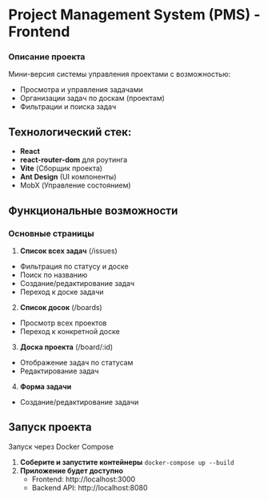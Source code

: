 # Project Management System (PMS) - Frontend
### Описание проекта
Мини-версия системы управления проектами с возможностью: 

- Просмотра и управления задачами
- Организации задач по доскам (проектам)
- Фильтрации и поиска задач

## Технологический стек:


- **React**  
- **react-router-dom** для роутинга
- **Vite**  (Сборщик проекта)
- **Ant Design** (UI компоненты)
- MobX (Управление состоянием)

## Функциональные возможности

### Основные страницы
1. **Список всех задач** (/issues)
  - Фильтрация по статусу и доске
  - Поиск по названию
  - Создание/редактирование задач
  - Переход к доске задачи
2. **Список досок** (/boards)
  - Просмотр всех проектов
  - Переход к конкретной доске
3. **Доска проекта** (/board/:id)
  - Отображение задач по статусам
  - Редактирование задач
 4.  **Форма задачи**
   - Создание/редактирование задачи   

## Запуск проекта
Запуск через Docker Compose
1. **Соберите и запустите контейнеры**
   `docker-compose up --build`
3. **Приложение будет доступно**
   - Frontend: http://localhost:3000
   - Backend API: http://localhost:8080























